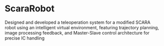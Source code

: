 # ScaraRobot
Designed and developed a teleoperation system for a modified SCARA robot using an intelligent virtual environment, featuring trajectory planning, image processing feedback, and Master-Slave control architecture for precise IC handling
